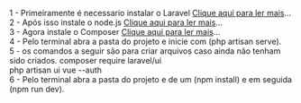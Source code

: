 1 - Primeiramente é necessario instalar o Laravel <a href="https://laravel.com/docs/10.x/installation">Clique aqui para ler mais</a>...<br>
2 - Após isso instale o node.js <a href="https://nodejs.org/en">Clique aqui para ler mais</a>...<br>
3 - Agora instale o Composer <a href="https://getcomposer.org">Clique aqui para ler mais</a>...<br> 
4 - Pelo terminal abra a pasta do projeto e inicie com (php artisan serve). <br>
5 - os comandos a seguir são para criar arquivos caso ainda não tenham sido criados.
    composer require laravel/ui <br>
    php artisan ui vue --auth <br>
6 - Pelo terminal abra a pasta do projeto e de um (npm install) e em seguida (npm run dev).<br>
    


